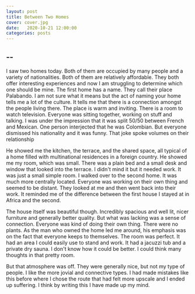 ```yaml
---
layout: post
title: Between Two Homes
cover: cover.jpg
date:   2020-10-21 12:00:00
categories: posts
---
```


## --

I saw two homes today. Both of them are occupied by many people and a variety of nationalities. Both of them are relatively affordable. They both offer interesting experiences and now I am struggling to determine which one should be mine.
The first home has a name. They call their place Palabando. I am not sure what it means but the act of naming your home tells me a lot of the culture. It tells me that there is a connection amongst the people living there.
The place is warm and inviting. There is a room to watch television. Everyone was sitting together, working on stuff and talking. I was under the impression that it was split 50/50 between French and Mexican. One person interjected that he was Colombian. But everyone dismissed his nationality and it was funny. That joke spoke volumes on their relationship

He showed me the kitchen, the terrace, and the shared space, all typical of a home filled with multinational residences in a foreign country. He showed me my room, which was small. There was a plain bed and a small desk and window that looked into the terrace. I didn't mind it but it needed work. It was just a small simple room.
I walked over to the second home. It was much more centrally located. Everyone was working on their own thing and seemed to be distant. They looked at me and then went back into their work. It reminded me of the difference between the first house I stayed at in Africa and the second.

The house itself was beautiful though. Incredibly spacious and well lit, nicer furniture and generally better quality. But what was lacking was a sense of connection. Everyone was kind of doing their own thing. There were no plants. As the man who owned the home led me around, his emphasis was on the fact that everyone keeps to themselves. The room was perfect. It had an area I could easily use to stand and work. It had a jacuzzi tub and a private dry sauna. I don't know how it could be better. I could think many thoughts in that pretty room.

But that atmosphere was off. They were generally nice, but not my type of people. I like the more jovial and connective types. I had made mistakes like this before where I chose the route that had felt more upscale and I ended up suffering. I think by writing this I have made up my mind.

